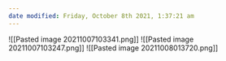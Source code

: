 ```yaml
---
date modified: Friday, October 8th 2021, 1:37:21 am
---
```

![[Pasted image 20211007103341.png]]
![[Pasted image 20211007103247.png]]
![[Pasted image 20211008013720.png]]
